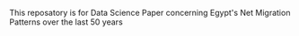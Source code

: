 
This reposatory is for Data Science Paper concerning Egypt's Net Migration Patterns over the last 50 years
